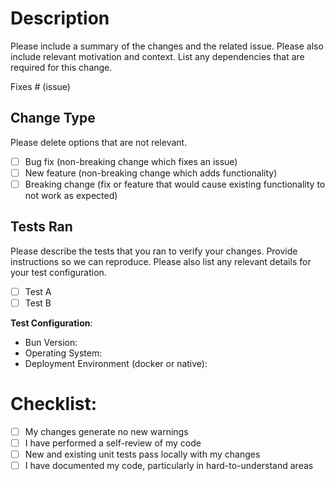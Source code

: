 # Description

Please include a summary of the changes and the related issue. Please also include relevant motivation and context. List any dependencies that are required for this change.

Fixes # (issue)

## Change Type

Please delete options that are not relevant.

- [ ] Bug fix (non-breaking change which fixes an issue)
- [ ] New feature (non-breaking change which adds functionality)
- [ ] Breaking change (fix or feature that would cause existing functionality to not work as expected)

## Tests Ran

Please describe the tests that you ran to verify your changes. Provide instructions so we can reproduce. Please also list any relevant details for your test configuration.

- [ ] Test A
- [ ] Test B

**Test Configuration**:

- Bun Version:
- Operating System:
- Deployment Environment (docker or native):

# Checklist:

- [ ] My changes generate no new warnings
- [ ] I have performed a self-review of my code
- [ ] New and existing unit tests pass locally with my changes
- [ ] I have documented my code, particularly in hard-to-understand areas
